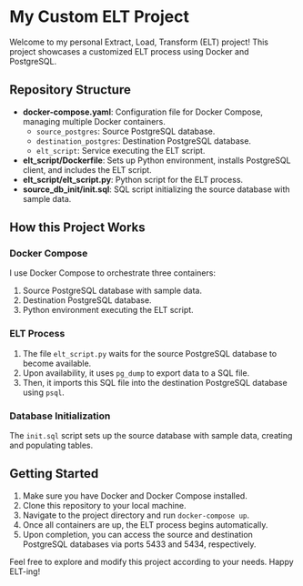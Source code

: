 # My Custom ELT Project

Welcome to my personal Extract, Load, Transform (ELT) project! This project showcases a customized ELT process using Docker and PostgreSQL.

## Repository Structure

- **docker-compose.yaml**: Configuration file for Docker Compose, managing multiple Docker containers.
  - `source_postgres`: Source PostgreSQL database.
  - `destination_postgres`: Destination PostgreSQL database.
  - `elt_script`: Service executing the ELT script.
- **elt_script/Dockerfile**: Sets up Python environment, installs PostgreSQL client, and includes the ELT script.
- **elt_script/elt_script.py**: Python script for the ELT process.
- **source_db_init/init.sql**: SQL script initializing the source database with sample data.

## How this Project Works

### Docker Compose
I use Docker Compose to orchestrate three containers:
1. Source PostgreSQL database with sample data.
2. Destination PostgreSQL database.
3. Python environment executing the ELT script.

### ELT Process
1. The file `elt_script.py` waits for the source PostgreSQL database to become available.
2. Upon availability, it uses `pg_dump` to export data to a SQL file.
3. Then, it imports this SQL file into the destination PostgreSQL database using `psql`.

### Database Initialization
The `init.sql` script sets up the source database with sample data, creating and populating tables.

## Getting Started

1. Make sure you have Docker and Docker Compose installed.
2. Clone this repository to your local machine.
3. Navigate to the project directory and run `docker-compose up`.
4. Once all containers are up, the ELT process begins automatically.
5. Upon completion, you can access the source and destination PostgreSQL databases via ports 5433 and 5434, respectively.

Feel free to explore and modify this project according to your needs. Happy ELT-ing!
